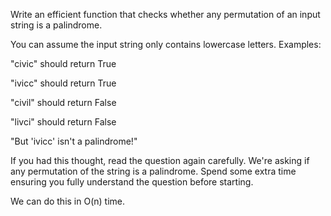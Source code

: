 Write an efficient function that checks whether any permutation of an input string is a palindrome.

You can assume the input string only contains lowercase letters. Examples:

"civic" should return True

"ivicc" should return True

"civil" should return False

"livci" should return False

"But 'ivicc' isn't a palindrome!"

If you had this thought, read the question again carefully. We're asking if any permutation of the string is a palindrome. Spend some extra time ensuring you fully understand the question before starting.

We can do this in O(n) time.